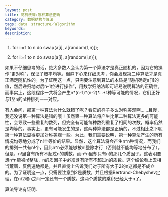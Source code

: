 ```yaml
---
layout: post
title: 随机洗牌:哪种算法正确
category: 数据结构与算法
tags: data　structure／algorithm
keywords: 
description: 
---
```


 

1. for i:=1 to n do swap(a[i], a[random(1,n)]);

2. for i:=1 to n do swap(a[i], a[random(i,n)]);

 

如果不仔细思考的话，绝大多数人会认为第一个算法才是真正随机的，因为它的操作“更对称”，保证了概率均等。但静下心来仔细思考，你会发现第二种算法才是真正满足随机性的。为了证明这一点，只需要注意到算法的本质是“随机确定a[1]的值，然后递归地对后n-1位进行操作”，用数学归纳法即可轻易说明算法的正确性。而事实上，这段程序一共将会产生n\*(n-1)\*(n-2)\*...\*1种等可能的情况，它们正好与1至n的n!种排列一一对应。

有人会问，那第一种算法为什么就错了呢？看它的样子多么对称美观啊……且慢，我还没说第一种算法是错的哦！虽然第一种算法将产生比第二种算法更多的可能性，会导致一些重复的数列，但完全有可能每种数列重复了相同的次数，概率仍然是均等的。事实上，更有可能发生的是，这两种算法都是正确的，不过相比之下呢第一种算法显得更加对称美观一些。为此，我们需要说明，第一种算法产生的所有情况均等地分成了n!个等价的结果。显然，这个算法将会产生n\^n种情况，而我们的排列一共有n!个，因此n\^n必须能够被n!整除才行（否则就不能均等地分布了）。但是，n!里含有所有不超过n的质数，而n\^n里却只有n的那几个质因子。这表明要想n\^n能被n!整除，n的质因子中必须含有所有不超过n的质数。这个结论看上去相当荒唐，反例遍地都是，并且直觉上告诉我们对于所有大于2的n这都是不成立的。为了证明这一点，只需要注意到2是质数，并且根据Bertrand-Chebyshev定理，在n/2和n之间一定还有一个质数。这两个质数的乘积已经大于n了。

算法导论有证明.







